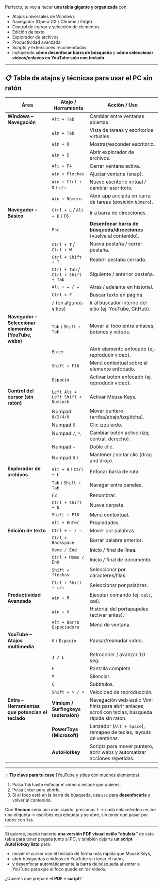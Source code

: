 Perfecto, te voy a hacer **una tabla gigante y organizada** con:

* Atajos universales de Windows
* Navegador (Opera GX / Chrome / Edge)
* Control de cursor y selección de elementos
* Edición de texto
* Explorador de archivos
* Productividad avanzada
* Scripts y extensiones recomendadas
* Incluyendo **cómo desenfocar barra de búsqueda** y **cómo seleccionar videos/enlaces en YouTube solo con teclado**

---

## 📋 **Tabla de atajos y técnicas para usar el PC sin ratón**

| Área                                                  | Atajo / Herramienta                  | Acción / Uso                                                                                       |
| ----------------------------------------------------- | ------------------------------------ | -------------------------------------------------------------------------------------------------- |
| **Windows – Navegación**                              | `Alt + Tab`                          | Cambiar entre ventanas abiertas.                                                                   |
|                                                       | `Win + Tab`                          | Vista de tareas y escritorios virtuales.                                                           |
|                                                       | `Win + D`                            | Mostrar/esconder escritorio.                                                                       |
|                                                       | `Win + E`                            | Abrir explorador de archivos.                                                                      |
|                                                       | `Alt + F4`                           | Cerrar ventana activa.                                                                             |
|                                                       | `Win + Flechas`                      | Ajustar ventana (snap).                                                                            |
|                                                       | `Win + Ctrl + D` / `←/→`             | Nuevo escritorio virtual / cambiar escritorio.                                                     |
|                                                       | `Win + Número`                       | Abrir app anclada en barra de tareas (posición `Número`).                                          |
| **Navegador – Básico**                                | `Ctrl + L` / `Alt + D` / `F6`        | Ir a barra de direcciones.                                                                         |
|                                                       | `Esc`                                | **Desenfocar barra de búsqueda/direcciones** (vuelve al contenido).                                |
|                                                       | `Ctrl + T` / `Ctrl + W`              | Nueva pestaña / cerrar pestaña.                                                                    |
|                                                       | `Ctrl + Shift + T`                   | Reabrir pestaña cerrada.                                                                           |
|                                                       | `Ctrl + Tab` / `Ctrl + Shift + Tab`  | Siguiente / anterior pestaña.                                                                      |
|                                                       | `Alt + ← / →`                        | Atrás / adelante en historial.                                                                     |
|                                                       | `Ctrl + F`                           | Buscar texto en página.                                                                            |
|                                                       | `/` (en algunos sitios)              | Ir al buscador interno del sitio (ej. YouTube, GitHub).                                            |
| **Navegador – Seleccionar elementos (YouTube, webs)** | `Tab` / `Shift + Tab`                | Mover el foco entre enlaces, botones y videos.                                                     |
|                                                       | `Enter`                              | Abrir elemento enfocado (ej. reproducir video).                                                    |
|                                                       | `Shift + F10`                        | Menú contextual sobre el elemento enfocado.                                                        |
|                                                       | `Espacio`                            | Activar botón enfocado (ej. reproducir video).                                                     |
| **Control del cursor (sin ratón)**                    | `Left Alt + Left Shift + NumLock`    | Activar Mouse Keys.                                                                                |
|                                                       | Numpad `8/2/4/6`                     | Mover puntero (arriba/abajo/izq/dcha).                                                             |
|                                                       | Numpad `5`                           | Clic izquierdo.                                                                                    |
|                                                       | Numpad `/`, `*`, `-`                 | Cambiar botón activo (izq, central, derecho).                                                      |
|                                                       | Numpad `+`                           | Doble clic.                                                                                        |
|                                                       | Numpad `0` / `.`                     | Mantener / soltar clic (drag and drop).                                                            |
| **Explorador de archivos**                            | `Alt + D` / `Ctrl + L`               | Enfocar barra de ruta.                                                                             |
|                                                       | `Tab` / `Shift + Tab`                | Navegar entre paneles.                                                                             |
|                                                       | `F2`                                 | Renombrar.                                                                                         |
|                                                       | `Ctrl + Shift + N`                   | Nueva carpeta.                                                                                     |
|                                                       | `Shift + F10`                        | Menú contextual.                                                                                   |
|                                                       | `Alt + Enter`                        | Propiedades.                                                                                       |
| **Edición de texto**                                  | `Ctrl + ← / →`                       | Mover por palabras.                                                                                |
|                                                       | `Ctrl + Backspace`                   | Borrar palabra anterior.                                                                           |
|                                                       | `Home / End`                         | Inicio / final de línea.                                                                           |
|                                                       | `Ctrl + Home / End`                  | Inicio / final de documento.                                                                       |
|                                                       | `Shift + flechas`                    | Seleccionar por caracteres/filas.                                                                  |
|                                                       | `Ctrl + Shift + ←/→`                 | Seleccionar por palabras.                                                                          |
| **Productividad Avanzada**                            | `Win + R`                            | Ejecutar comando (ej. `calc`, `cmd`).                                                              |
|                                                       | `Win + V`                            | Historial del portapapeles (activar antes).                                                        |
|                                                       | `Alt + Barra Espaciadora`            | Menú de ventana.                                                                                   |
| **YouTube – Atajos multimedia**                       | `K` / `Espacio`                      | Pausar/reanudar video.                                                                             |
|                                                       | `J / L`                              | Retroceder / avanzar 10 seg.                                                                       |
|                                                       | `F`                                  | Pantalla completa.                                                                                 |
|                                                       | `M`                                  | Silenciar.                                                                                         |
|                                                       | `C`                                  | Subtítulos.                                                                                        |
|                                                       | `Shift + > / <`                      | Velocidad de reproducción.                                                                         |
| **Extra – Herramientas que potencian el teclado**     | **Vimium / Surfingkeys (extensión)** | Navegación web estilo Vim: hints para abrir enlaces, scroll con teclas, búsqueda rápida sin ratón. |
|                                                       | **PowerToys (Microsoft)**            | Lanzador (`Alt + Space`), remapeo de teclas, layouts de ventanas.                                  |
|                                                       | **AutoHotkey**                       | Scripts para mover puntero, abrir webs y automatizar acciones repetidas.                           |

---

💡 **Tip clave para tu caso** (YouTube y sitios con muchos elementos):

1. Pulsa `Tab` hasta enfocar el video o enlace que quieres.
2. Pulsa `Enter` para abrirlo.
3. Si el foco está en la barra de búsqueda, usa `Esc` para **desenfocarla** y volver al contenido.

Con **Vimium** sería aún más rápido: presionas `f` → cada enlace/video recibe una etiqueta → escribes esa etiqueta y se abre, sin tener que pasar por todos con `Tab`.

---

Si quieres, puedo hacerte **una versión PDF visual estilo “chuleta”** de esta tabla para tener pegada junto al PC, y también dejarte **un script AutoHotkey listo** para:

* mover el cursor con el teclado de forma más rápida que Mouse Keys,
* abrir búsquedas o videos en YouTube sin tocar el ratón,
* y desenfocar automáticamente la barra de búsqueda al entrar a YouTube para que el foco quede en los videos.

¿Quieres que prepare el **PDF + script**?
